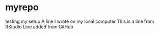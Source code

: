 # myrepo
testing my setup
A line I wrote on my local computer
This is a line from RStudio
Line added from GitHub
